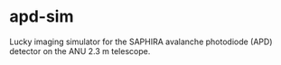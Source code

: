 # apd-sim
Lucky imaging simulator for the SAPHIRA avalanche photodiode (APD) detector on the ANU 2.3 m telescope. 
